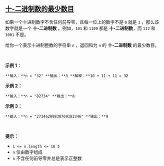 ## [十-二进制数的最少数目](https://leetcode-cn.com/problems/partitioning-into-minimum-number-of-deci-binary-numbers/)

如果一个十进制数字不含任何前导零，且每一位上的数字不是 `0` 就是 `1` ，那么该数字就是一个 **十-二进制数** 。例如，`101` 和 `1100` 都是 **十-二进制数**，而 `112` 和 `3001` 不是。

给你一个表示十进制整数的字符串 `n` ，返回和为 `n` 的 **十-二进制数** 的最少数目。

 

**示例 1：**

`**输入：**n = "32"
**输出：**3
**解释：**10 + 11 + 11 = 32
`

**示例 2：**

`**输入：**n = "82734"
**输出：**8
`

**示例 3：**

`**输入：**n = "27346209830709182346"
**输出：**9
`

 

**提示：**

*   `1 <= n.length <= 10
5
`
*   `n` 仅由数字组成
*   `n` 不含任何前导零并总是表示正整数